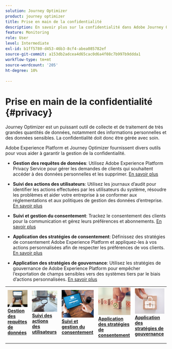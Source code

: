 ```yaml
---
solution: Journey Optimizer
product: journey optimizer
title: Prise en main de la confidentialité
description: En savoir plus sur la confidentialité dans Adobe Journey Optimizer et Adobe Experience Platform.
feature: Monitoring
role: User
level: Intermediate
exl-id: b1ff5780-d453-46b3-8cf4-abea085782ef
source-git-commit: a153db2adcea4d65cac0d6a4f08c7b997b9ddda1
workflow-type: tm+mt
source-wordcount: '205'
ht-degree: 10%

---
```


# Prise en main de la confidentialité {#privacy}

Journey Optimizer est un puissant outil de collecte et de traitement de très grandes quantités de données, notamment des informations personnelles et des données sensibles. La confidentialité doit donc être gérée avec soin.

Adobe Experience Platform et Journey Optimizer fournissent divers outils pour vous aider à garantir la gestion de la confidentialité.

* **Gestion des requêtes de données**: Utilisez Adobe Experience Platform Privacy Service pour gérer les demandes de clients qui souhaitent accéder à des données personnelles et les supprimer. [En savoir plus](requests.md)

* **Suivi des actions des utilisateurs**: Utilisez les journaux d’audit pour identifier les actions effectuées par les utilisateurs du système, résoudre les problèmes et aider votre entreprise à se conformer aux réglementations et aux politiques de gestion des données d’entreprise. [En savoir plus](audit-logs.md)

* **Suivi et gestion du consentement**: Trackez le consentement des clients pour la communication et gérez leurs préférences et abonnements. [En savoir plus](opt-out.md)

* **Application des stratégies de consentement**: Définissez des stratégies de consentement Adobe Experience Platform et appliquez-les à vos actions personnalisées afin de respecter les préférences de vos clients. [En savoir plus](../action/consent.md)

* **Application des stratégies de gouvernance**: Utilisez les stratégies de gouvernance de Adobe Experience Platform pour empêcher l’exportation de champs sensibles vers des systèmes tiers par le biais d’actions personnalisées. [En savoir plus](../action/action-privacy.md)

<table style="table-layout:fixed"><tr style="border: 0;">
<td>
<a href="requests.md">
<img alt="prospect" src="../assets/do-not-localize/privacy-request.jpeg">
</a>
<div><a href="requests.md"><strong>Gestion des requêtes de données</strong>
</div>
<p>
</td>
<td>
<a href="audit-logs.md">
<img alt="Inrégulier" src="../assets/do-not-localize/privacy-audit.jpeg">
</a>
<div>
<a href="audit-logs.md"><strong>Suivi des actions des utilisateurs</strong></a>
</div>
<p></td>
<td>
<a href="opt-out.md">
<img alt="Validation" src="../assets/do-not-localize/privacy-track-consent.jpeg">
</a>
<div>
<a href="opt-out.md"><strong>Suivi et gestion du consentement</strong></a>
</div>
<p>
</td>
<td>
<a href="../action/consent.md">
<img alt="Validation" src="../assets/do-not-localize/privacy-consent-policies.jpeg">
</a>
<div>
<a href="../action/consent.md"><strong>Application des stratégies de consentement</strong></a>
</div>
<p>
</td>
<td>
<a href="../action/action-privacy.md">
<img alt="Validation" src="../assets/do-not-localize/privacy-governance.jpeg">
</a>
<div>
<a href="../action/action-privacy.md"><strong>Application des stratégies de gouvernance</strong></a>
</div>
<p>
</td>
</tr></table>
